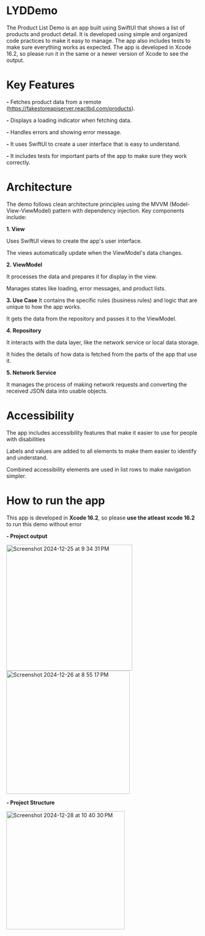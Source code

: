 # LYDDemo
The Product List Demo is an app built using SwiftUI that shows a list of products and product detail. It is developed using simple and organized code practices to make it easy to manage. The app also includes tests to make sure everything works as expected. The app is developed in Xcode 16.2, so please run it in the same or a newer version of Xcode to see the output.

# Key Features

**-** Fetches product data from a remote (https://fakestoreapiserver.reactbd.com/products).

**-** Displays a loading indicator when fetching data.

**-** Handles errors and showing error message.

**-** It uses SwiftUI to create a user interface that is easy to understand.

**-** It includes tests for important parts of the app to make sure they work correctly.

# Architecture

The demo follows clean architecture principles using the MVVM (Model-View-ViewModel) pattern with dependency injection. Key components include:

**1. View**

Uses SwiftUI views to create the app's user interface.

The views automatically update when the ViewModel's data changes.

**2. ViewModel**

It processes the data and prepares it for display in the view.

Manages states like loading, error messages, and product lists.

**3. Use Case**
It contains the specific rules (business rules) and logic that are unique to how the app works.

It gets the data from the repository and passes it to the ViewModel.

**4. Repository**

It interacts with the data layer, like the network service or local data storage.

It hides the details of how data is fetched from the parts of the app that use it.

**5. Network Service**

It manages the process of making network requests and converting the received JSON data into usable objects.

# Accessibility

The app includes accessibility features that make it easier to use for people with disabilities

Labels and values are added to all elements to make them easier to identify and understand.

Combined accessibility elements are used in list rows to make navigation simpler.


# How to run the app
This app is developed in **Xcode 16.2**, so please **use the atleast xcode 16.2** to run this demo without error

**- Project output**


<img width="329" alt="Screenshot 2024-12-25 at 9 34 31 PM" src="https://github.com/user-attachments/assets/de39275d-a390-4785-b0ff-08154f6e5295" />


<img width="322" alt="Screenshot 2024-12-26 at 8 55 17 PM" src="https://github.com/user-attachments/assets/5be6c909-d7a3-4818-9ca1-4b72ad85a69e" />




**- Project Structure**


<img width="309" alt="Screenshot 2024-12-28 at 10 40 30 PM" src="https://github.com/user-attachments/assets/ca269415-159e-490b-aebe-9250f79047cf" />


